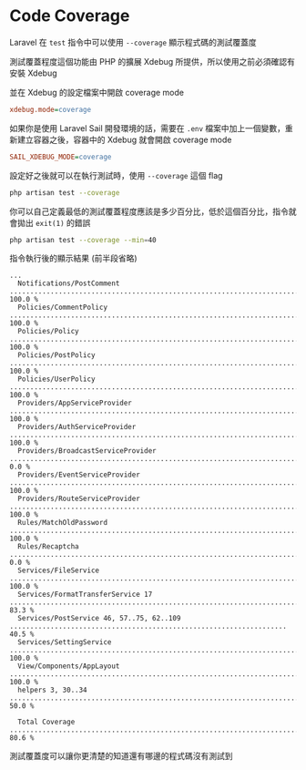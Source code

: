 # Code Coverage

Laravel 在 `test` 指令中可以使用 `--coverage` 顯示程式碼的測試覆蓋度

測試覆蓋程度這個功能由 PHP 的擴展 Xdebug 所提供，所以使用之前必須確認有安裝 Xdebug

並在 Xdebug 的設定檔案中開啟 coverage mode

```ini
xdebug.mode=coverage
```

如果你是使用 Laravel Sail 開發環境的話，需要在 `.env` 檔案中加上一個變數，重新建立容器之後，容器中的 Xdebug 就會開啟 coverage mode

```ini
SAIL_XDEBUG_MODE=coverage
```

設定好之後就可以在執行測試時，使用 `--coverage` 這個 flag

```bash
php artisan test --coverage
```

你可以自己定義最低的測試覆蓋程度應該是多少百分比，低於這個百分比，指令就會拋出 `exit(1)` 的錯誤

```bash
php artisan test --coverage --min=40
```

指令執行後的顯示結果 (前半段省略)

```text
...
  Notifications/PostComment  ................................................................................. 100.0 %
  Policies/CommentPolicy  .................................................................................... 100.0 %
  Policies/Policy  ........................................................................................... 100.0 %
  Policies/PostPolicy  ....................................................................................... 100.0 %
  Policies/UserPolicy  ....................................................................................... 100.0 %
  Providers/AppServiceProvider  .............................................................................. 100.0 %
  Providers/AuthServiceProvider  ............................................................................. 100.0 %
  Providers/BroadcastServiceProvider ........................................................................... 0.0 %
  Providers/EventServiceProvider  ............................................................................ 100.0 %
  Providers/RouteServiceProvider  ............................................................................ 100.0 %
  Rules/MatchOldPassword  .................................................................................... 100.0 %
  Rules/Recaptcha .............................................................................................. 0.0 %
  Services/FileService  ...................................................................................... 100.0 %
  Services/FormatTransferService 17 ........................................................................... 83.3 %
  Services/PostService 46, 57..75, 62..109 .................................................................... 40.5 %
  Services/SettingService  ................................................................................... 100.0 %
  View/Components/AppLayout  ................................................................................. 100.0 %
  helpers 3, 30..34 ........................................................................................... 50.0 %

  Total Coverage .............................................................................................. 80.6 %
```

測試覆蓋度可以讓你更清楚的知道還有哪邊的程式碼沒有測試到

